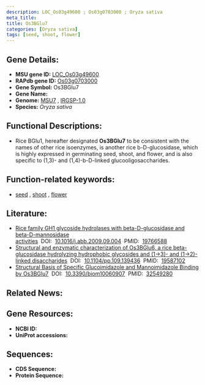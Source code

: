 ```yaml
---
description: LOC_Os03g49600 ; Os03g0703000 ; Oryza sativa
meta_title:
title: Os3BGlu7
categories: [Oryza sativa]
tags: [seed, shoot, flower]
---
```


## Gene Details:
- **MSU gene ID:** [LOC_Os03g49600](http://rice.uga.edu/cgi-bin/ORF_infopage.cgi?orf=LOC_Os03g49600)  
- **RAPdb gene ID:** [Os03g0703000](https://rapdb.dna.affrc.go.jp/locus/?name=Os03g0703000)  
- **Gene Symbol:** Os3BGlu7
- **Gene Name:**
- **Genome:**  [MSU7](http://rice.uga.edu/)&nbsp;,&nbsp;[IRGSP-1.0](https://rapdb.dna.affrc.go.jp/download/irgsp1.html)
- **Species:** *Oryza sativa*

## Functional Descriptions:
   - Rice BGlu1, hereafter designated **Os3BGlu7** to be consistent with the names of other rice isoenzymes, is another rice b-D-glucosidase, which is highly expressed in germinating seed, shoot, and flower, and is also specific to (1,3)- and (1,4)-b-D-linked glucooligosaccharides.

## Function-related keywords:
   - [seed](/tags/seed/)&nbsp;,&nbsp;[shoot](/tags/shoot/)&nbsp;,&nbsp;[flower](/tags/flower/)

## Literature:
   - [Rice family GH1 glycoside hydrolases with beta-D-glucosidase and beta-D-mannosidase activities](https://www.doi.org/10.1016/j.abb.2009.09.004)&nbsp;&nbsp;DOI:&nbsp;&nbsp;[10.1016/j.abb.2009.09.004](https://www.doi.org/10.1016/j.abb.2009.09.004)&nbsp;&nbsp;PMID:&nbsp;&nbsp;[19766588](https://pubmed.ncbi.nlm.nih.gov/19766588/)
   - [Structural and enzymatic characterization of Os3BGlu6, a rice beta-glucosidase hydrolyzing hydrophobic glycosides and (1->3)- and (1->2)-linked disaccharides](https://www.doi.org/10.1104/pp.109.139436)&nbsp;&nbsp;DOI:&nbsp;&nbsp;[10.1104/pp.109.139436](https://www.doi.org/10.1104/pp.109.139436)&nbsp;&nbsp;PMID:&nbsp;&nbsp;[19587102](https://pubmed.ncbi.nlm.nih.gov/19587102/)
   - [Structural Basis of Specific Glucoimidazole and Mannoimidazole Binding by Os3BGlu7](https://www.doi.org/10.3390/biom10060907)&nbsp;&nbsp;DOI:&nbsp;&nbsp;[10.3390/biom10060907](https://www.doi.org/10.3390/biom10060907)&nbsp;&nbsp;PMID:&nbsp;&nbsp;[32549280](https://pubmed.ncbi.nlm.nih.gov/32549280/)

## Related News:

## Gene Resources:
- **NCBI ID:**  []()
- **UniProt accessions:** [](https://www.uniprot.org/uniprotkb//entry)

## Sequences:
- **CDS Sequence:**
- **Protein Sequence:**
